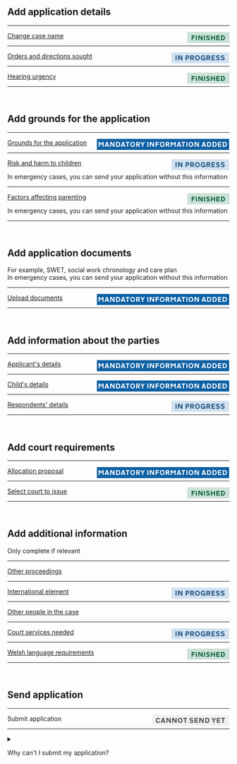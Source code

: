 <div class='width-50'>

<br/>

## Add application details

<hr class='govuk-!-margin-top-3 govuk-!-margin-bottom-2'/>

<a href='/cases/case-details/${[CASE_REFERENCE]}/trigger/changeCaseName'>Change case name</a><img align='right' height='25px' src='https://raw.githubusercontent.com/hmcts/fpl-ccd-configuration/master/resources/finished.png' title='Finished'/>

<hr class='govuk-!-margin-top-3 govuk-!-margin-bottom-2'/>

<a href='/cases/case-details/${[CASE_REFERENCE]}/trigger/ordersNeeded'>Orders and directions sought</a><img align='right' height='25px' src='https://raw.githubusercontent.com/hmcts/fpl-ccd-configuration/master/resources/in-progress.png' title='In progress'/>

<hr class='govuk-!-margin-top-3 govuk-!-margin-bottom-2'/>

<a href='/cases/case-details/${[CASE_REFERENCE]}/trigger/hearingNeeded'>Hearing urgency</a><img align='right' height='25px' src='https://raw.githubusercontent.com/hmcts/fpl-ccd-configuration/master/resources/finished.png' title='Finished'/>

<hr class='govuk-!-margin-top-3 govuk-!-margin-bottom-2'/>

<br/>

## Add grounds for the application

<hr class='govuk-!-margin-top-3 govuk-!-margin-bottom-2'/>

<a href='/cases/case-details/${[CASE_REFERENCE]}/trigger/enterGrounds'>Grounds for the application</a><img align='right' height='25px' src='https://raw.githubusercontent.com/hmcts/fpl-ccd-configuration/master/resources/information-added.png' title='Information added'/>

<hr class='govuk-!-margin-top-3 govuk-!-margin-bottom-2'/>

<a href='/cases/case-details/${[CASE_REFERENCE]}/trigger/enterRiskHarm'>Risk and harm to children</a><img align='right' height='25px' src='https://raw.githubusercontent.com/hmcts/fpl-ccd-configuration/master/resources/in-progress.png' title='In progress'/>

<span class='govuk-hint govuk-!-font-size-14'>In emergency cases, you can send your application without this information</span>

<hr class='govuk-!-margin-top-3 govuk-!-margin-bottom-2'/>

<a href='/cases/case-details/${[CASE_REFERENCE]}/trigger/enterParentingFactors'>Factors affecting parenting</a><img align='right' height='25px' src='https://raw.githubusercontent.com/hmcts/fpl-ccd-configuration/master/resources/finished.png' title='Finished'/>

<span class='govuk-hint govuk-!-font-size-14'>In emergency cases, you can send your application without this information</span>

<hr class='govuk-!-margin-top-3 govuk-!-margin-bottom-2'/>

<br/>

## Add application documents

<span class='govuk-hint govuk-!-font-size-14'>For example, SWET, social work chronology and care plan<br> In emergency cases, you can send your application without this information </span>

<hr class='govuk-!-margin-top-3 govuk-!-margin-bottom-2'/>

<a href='/cases/case-details/${[CASE_REFERENCE]}/trigger/uploadDocuments'>Upload documents</a><img align='right' height='25px' src='https://raw.githubusercontent.com/hmcts/fpl-ccd-configuration/master/resources/information-added.png' title='Information added'/>

<hr class='govuk-!-margin-top-3 govuk-!-margin-bottom-2'/>

<br/>

## Add information about the parties

<hr class='govuk-!-margin-top-3 govuk-!-margin-bottom-2'/>

<a href='/cases/case-details/${[CASE_REFERENCE]}/trigger/enterLocalAuthority'>Applicant's details</a><img align='right' height='25px' src='https://raw.githubusercontent.com/hmcts/fpl-ccd-configuration/master/resources/information-added.png' title='Information added'/>

<hr class='govuk-!-margin-top-3 govuk-!-margin-bottom-2'/>

<a href='/cases/case-details/${[CASE_REFERENCE]}/trigger/enterChildren'>Child's details</a><img align='right' height='25px' src='https://raw.githubusercontent.com/hmcts/fpl-ccd-configuration/master/resources/information-added.png' title='Information added'/>

<hr class='govuk-!-margin-top-3 govuk-!-margin-bottom-2'/>

<a href='/cases/case-details/${[CASE_REFERENCE]}/trigger/enterRespondents'>Respondents' details</a><img align='right' height='25px' src='https://raw.githubusercontent.com/hmcts/fpl-ccd-configuration/master/resources/in-progress.png' title='In progress'/>

<hr class='govuk-!-margin-top-3 govuk-!-margin-bottom-2'/>

<br/>

## Add court requirements

<hr class='govuk-!-margin-top-3 govuk-!-margin-bottom-2'/>

<a href='/cases/case-details/${[CASE_REFERENCE]}/trigger/otherProposal'>Allocation proposal</a><img align='right' height='25px' src='https://raw.githubusercontent.com/hmcts/fpl-ccd-configuration/master/resources/information-added.png' title='Information added'/>

<hr class='govuk-!-margin-top-3 govuk-!-margin-bottom-2'/>

<a href='/cases/case-details/${[CASE_REFERENCE]}/trigger/selectCourt'>Select court to issue</a><img align='right' height='25px' src='https://raw.githubusercontent.com/hmcts/fpl-ccd-configuration/master/resources/finished.png' title='Finished'/>

<hr class='govuk-!-margin-top-3 govuk-!-margin-bottom-2'/>

<br/>

## Add additional information

<div class='panel panel-border-wide govuk-!-font-size-16'>Only complete if relevant</div>

<hr class='govuk-!-margin-top-3 govuk-!-margin-bottom-2'/>

<a href='/cases/case-details/${[CASE_REFERENCE]}/trigger/otherProceedings'>Other proceedings</a>

<hr class='govuk-!-margin-top-3 govuk-!-margin-bottom-2'/>

<a href='/cases/case-details/${[CASE_REFERENCE]}/trigger/enterInternationalElement'>International element</a><img align='right' height='25px' src='https://raw.githubusercontent.com/hmcts/fpl-ccd-configuration/master/resources/in-progress.png' title='In progress'/>

<hr class='govuk-!-margin-top-3 govuk-!-margin-bottom-2'/>

<a href='/cases/case-details/${[CASE_REFERENCE]}/trigger/enterOthers'>Other people in the case</a>

<hr class='govuk-!-margin-top-3 govuk-!-margin-bottom-2'/>

<a href='/cases/case-details/${[CASE_REFERENCE]}/trigger/attendingHearing'>Court services needed</a><img align='right' height='25px' src='https://raw.githubusercontent.com/hmcts/fpl-ccd-configuration/master/resources/in-progress.png' title='In progress'/>

<hr class='govuk-!-margin-top-3 govuk-!-margin-bottom-2'/>

<a href='/cases/case-details/${[CASE_REFERENCE]}/trigger/languageSelection'>Welsh language requirements</a><img align='right' height='25px' src='https://raw.githubusercontent.com/hmcts/fpl-ccd-configuration/master/resources/finished.png' title='Finished'/>

<hr class='govuk-!-margin-top-3 govuk-!-margin-bottom-2'/>

<br/>

## Send application

<hr class='govuk-!-margin-top-3 govuk-!-margin-bottom-2'/>

<a>Submit application</a><img align='right' height='25px' src='https://raw.githubusercontent.com/hmcts/fpl-ccd-configuration/master/resources/cannot-send-yet.png' title='Cannot send yet'/>

<hr class='govuk-!-margin-top-3 govuk-!-margin-bottom-2'/>

</div>

<details class='govuk-details'>

<summary class='govuk-details__summary'>

<span class='govuk-details__summary-text'>

Why can't I submit my application?

</span>

</summary>

<div class='govuk-details__text'>

Add the orders and directions sought in the <a href='/cases/case-details/${[CASE_REFERENCE]}/trigger/ordersNeeded'>Orders and directions sought</a>

Select court in the <a href='/cases/case-details/${[CASE_REFERENCE]}/trigger/selectCourt'>Select court to issue</a>

</div>

</details>
